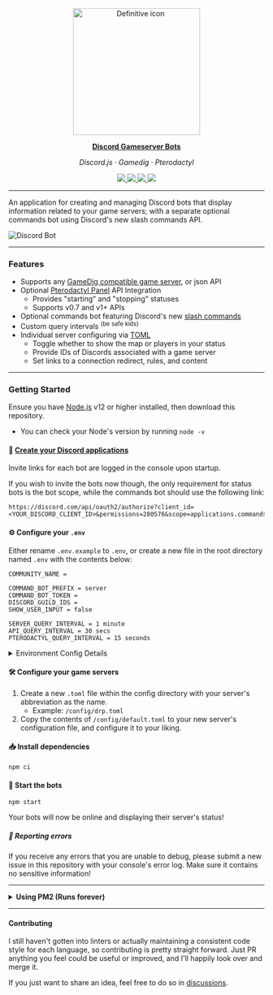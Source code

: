<p align="center">
  <img src="https://i.imgur.com/0QarNx8.png" alt="Definitive icon" width="250" align="center" />
</p>

<p align="center">
  <a href="https://github.com/fasko-web/discord-gameserver-bots" target="_blank">
    <strong>Discord Gameserver Bots</strong>
  </a>
</p>

<p align="center"><em>Discord.js · Gamedig · Pterodactyl</em></p>

<p align="center">
	<a href="https://github.com/fasko-web/discord-gameserver-bots/releases">
		<img src="https://img.shields.io/github/release/fasko-web/discord-gameserver-bots.svg">
	</a>
	<a href="https://github.com/fasko-web/discord-gameserver-bots/blob/main/LICENSE">
		<img src="https://img.shields.io/github/license/fasko-web/discord-gameserver-bots.svg">
	</a>
  <a href="https://github.com/fasko-web/discord-gameserver-bots/releases/">
    <img src="https://img.shields.io/github/downloads/fasko-web/discord-gameserver-bots/total">
  </a>
	<a href="https://discordapp.com/invite/sB9WZ2f" target="_blank">
		<img src="https://img.shields.io/discord/350480317297197057.svg?label=&logo=discord&logoColor=ffffff&color=7389D8&labelColor=6A7EC2">
	</a>
</p>

---

An application for creating and managing Discord bots that display information related to your game servers; with a separate optional commands bot using Discord's new slash commands API.

![Discord Bot](https://i.imgur.com/aF89SrI.png)

---

### Features
- Supports any [GameDig compatible game server](https://github.com/gamedig/node-gamedig#supported), or json API
- Optional [Pterodactyl Panel](https://pterodactyl.io/) API Integration
  - Provides "starting" and "stopping" statuses
  - Supports v0.7 and v1+ APIs
- Optional commands bot featuring Discord's new [slash commands](https://discord.com/developers/docs/interactions/slash-commands)
- Custom query intervals <sup>(be safe kids)</sup>
- Individual server configuring via [TOML](https://toml.io/)
  - Toggle whether to show the map or players in your status
  - Provide IDs of Discords associated with a game server
  - Set links to a connection redirect, rules, and content

---

### Getting Started
Ensure you have [Node.js](https://nodejs.org/) v12 or higher installed, then download this repository.
- You can check your Node's version by running `node -v`

#### 📝 [Create your Discord applications](https://github.com/reactiflux/discord-irc/wiki/Creating-a-discord-bot-&-getting-a-token)
Invite links for each bot are logged in the console upon startup.

If you wish to invite the bots now though, the only requirement for status bots is the bot scope, while the commands bot should use the following link:
```
https://discord.com/api/oauth2/authorize?client_id=<YOUR_DISCORD_CLIENT_ID>&permissions=280576&scope=applications.commands+bot
```

#### ⚙️ Configure your `.env`
Either rename `.env.example` to `.env`, or create a new file in the root directory named `.env` with the contents below:
```env
COMMUNITY_NAME =

COMMAND_BOT_PREFIX = server
COMMAND_BOT_TOKEN =
DISCORD_GUILD_IDS =
SHOW_USER_INPUT = false

SERVER_QUERY_INTERVAL = 1 minute
API_QUERY_INTERVAL = 30 secs
PTERODACTYL_QUERY_INTERVAL = 15 seconds
```

<details>
  <summary>
    Environment Config Details
  </summary>
  <p></p>

Config Name | Information
------------|------------
`COMMUNITY_NAME` | Used in command descriptions and some responses. Default: `our`
`COMMAND_BOT_PREFIX` | The prefix to use after the slash(/) to make game server related commands popup quicker. Default: `server`
`COMMMAND_BOT_TOKEN` | The Discord bot token for the application that'll be handling your slash commands. Only required if you intend to use commands. Default: `false`
`COMMAND_GUILD_IDS` | The Discord guild IDs separated by commas (no spaces!) that your commands bot will be in. Only required if you want to post slash commands to your guilds instead of globally, since global slash commands can take awhile to update. Default: `global`
`SHOW_USER_INPUT` | Toggles whether Discord will reply back with the command used, alongside the bot's response. Default: `false`
`SERVER_QUERY_INTERVAL` | The interval your game server will be queried. Only required if you're not using a web API. Default: `one minute`
`API_QUERY_INTERVAL` | The interval your web API will be queried. Only required if you're not using the server query. Default: `30 secs`
`PTERODACTYL_QUERY_INTERVAL` | The interval your Pterodactyl Panel's API will be queried. Only required if you plan on using it. Default: `15 secs`

</details>

#### 🛠️ Configure your game servers
1. Create a new `.toml` file within the config directory with your server's abbreviation as the name.
    - Example: `/config/drp.toml`
2. Copy the contents of `/config/default.toml` to your new server's configuration file, and configure it to your liking.

#### 📥 Install dependencies
```node
npm ci
```

#### 🎉 Start the bots
```node
npm start
```
Your bots will now be online and displaying their server's status!

##### 🛑 Reporting errors
If you receive any errors that you are unable to debug, please submit a new issue in this repository with your console's error log. Make sure it contains no sensitive information!

---

<details>
  <summary>
    <b>Using PM2 (Runs forever)</b>
  </summary>
  <p></p>

[PM2](https://pm2.keymetrics.io/) is a process manager loaded with tons of features, that helps to keep your application online.

##### 1. Install the latest version of PM2 globally
```node
npm i pm2@latest -g
```

##### 2. Add the bot to your PM2 list and start it
```node
pm2 start bot.js --name discord-gameserver-bots
```
Your bots will now come back online automatically if your server happens to go down!

- You can find a list of helpful PM2 commands [here](https://pm2.keymetrics.io/docs/usage/quick-start/#cheatsheet).

If you plan on having a single server with multiple applications, or already do, then I highly recommend trying out [CapRover](https://caprover.com/); an application/database deployment/web service manager including web GUI, with support for Nginx, SSL, Netdata, and Docker.

</details>

---

#### Contributing
I still haven't gotten into linters or actually maintaining a consistent code style for each language, so contributing is pretty straight forward. Just PR anything you feel could be useful or improved, and I'll happily look over and merge it.

If you just want to share an idea, feel free to do so in [discussions](https://github.com/fasko-web/discord-gameserver-bots/discussions/categories/ideas).
